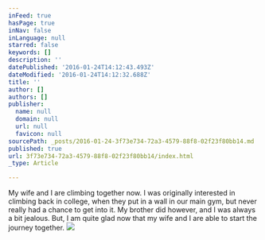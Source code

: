 ```yaml
---
inFeed: true
hasPage: true
inNav: false
inLanguage: null
starred: false
keywords: []
description: ''
datePublished: '2016-01-24T14:12:43.493Z'
dateModified: '2016-01-24T14:12:32.688Z'
title: ''
author: []
authors: []
publisher:
  name: null
  domain: null
  url: null
  favicon: null
sourcePath: _posts/2016-01-24-3f73e734-72a3-4579-88f8-02f23f80bb14.md
published: true
url: 3f73e734-72a3-4579-88f8-02f23f80bb14/index.html
_type: Article

---
```

My wife and I are climbing together now. I was originally interested in climbing back in college, when they put in a wall in our main gym, but never really had a chance to get into it. My brother did however, and I was always a bit jealous. But, I am quite glad now that my wife and I are able to start the journey together. ![](https://the-grid-user-content.s3-us-west-2.amazonaws.com/752921d7-6b6e-4e1e-bbcd-cb417633bdc7.jpg)